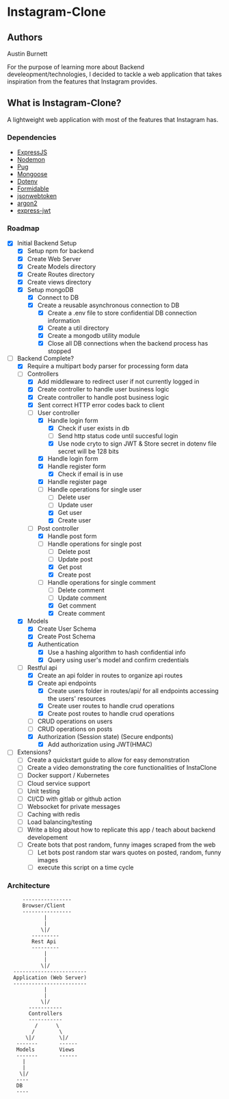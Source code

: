 # Instagram-Clone

## Authors
Austin Burnett

For the purpose of learning more about Backend develeopment/technologies, I decided to tackle a web application that takes inspiration from the features that Instagram provides.

## What is Instagram-Clone?
A lightweight web application with most of the features that Instagram has. 

### Dependencies
- [ExpressJS](https://expressjs.com/)
- [Nodemon](https://www.npmjs.com/package/nodemon/)
- [Pug](https://pugjs.org/api/getting-started.html)
- [Mongoose](https://mongoosejs.com/)
- [Dotenv](https://www.npmjs.com/package/dotenv)
- [Formidable](https://www.npmjs.com/package/formidable)
- [jsonwebtoken]()
- [argon2]()
- [express-jwt]()

### Roadmap
- [x] Initial Backend Setup
    - [x] Setup npm for backend
    - [x] Create Web Server
    - [x] Create Models directory
    - [x] Create Routes directory
    - [x] Create views directory
    - [x] Setup mongoDB
        - [x] Connect to DB
        - [x] Create a reusable asynchronous connection to DB
            - [x] Create a .env file to store confidential DB connection information
            - [x] Create a util directory
            - [x] Create a mongodb utility module
            - [x] Close all DB connections when the backend process has stopped
- [ ] Backend Complete?
    - [x] Require a multipart body parser for processing form data
    - [ ] Controllers
        - [x] Add middleware to redirect user if not currently logged in
        - [x] Create controller to handle user business logic
        - [x] Create controller to handle post business logic
        - [x] Sent correct HTTP error codes back to client 
        - [ ] User controller
            - [x] Handle login form
                - [x] Check if user exists in db 
                - [ ] Send http status code until succesful login
                - [x] Use node cryto to sign JWT & Store secret in dotenv file
                      secret will be 128 bits
            - [x] Handle login form 
            - [x] Handle register form
                - [x] Check if email is in use
            - [x] Handle register page
            - [ ] Handle operations for single user
                - [ ] Delete user
                - [ ] Update user
                - [x] Get user
                - [x] Create user
        - [ ] Post controller
            - [x] Handle post form
            - [ ] Handle operations for single post 
                - [ ] Delete post
                - [ ] Update post
                - [x] Get post
                - [x] Create post
            - [ ] Handle operations for single comment 
                - [ ] Delete comment
                - [ ] Update comment
                - [x] Get comment
                - [x] Create comment
    - [x] Models 
        - [x] Create User Schema
        - [x] Create Post Schema
        - [x] Authentication
            - [x] Use a hashing algorithm to hash confidential info
            - [x] Query using user's model and confirm credentials
    - [ ] Restful api
        - [x] Create an api folder in routes to organize api routes
        - [x] Create api endpoints
            - [x] Create users folder in routes/api/ for all endpoints accessing the users' resources
            - [x] Create user routes to handle crud operations
            - [x] Create post routes to handle crud operations 
        - [ ] CRUD operations on users
        - [ ] CRUD operations on posts
        - [x] Authorization (Session state) (Secure endponts)
            - [x] Add authorization using JWT(HMAC) 
- [ ] Extensions?
    - [ ] Create a quickstart guide to allow for easy demonstration
    - [ ] Create a video demonstrating the core functionalities of InstaClone
    - [ ] Docker support / Kubernetes
    - [ ] Cloud service support
    - [ ] Unit testing
    - [ ] CI/CD with gitlab or github action
    - [ ] Websocket for private messages
    - [ ] Caching with redis
    - [ ] Load balancing/testing
    - [ ] Write a blog about how to replicate this app / teach about backend developement
    - [ ] Create bots that post random, funny images scraped from the web
        - [ ] Let bots post random star wars quotes on posted, random, funny images
        - [ ] execute this script on a time cycle

### Architecture
         ----------------
         Browser/Client
         ----------------
                |
                |
               \|/
            ---------
            Rest Api
            ---------
                |
                |
               \|/
      ------------------------
      Application (Web Server)
      ------------------------
                |
                |
               \|/
           -----------
           Controllers
           -----------
             /      \
            /        \
          \|/        \|/
       -------       ------
       Models        Views
       -------       ------
         |
         |
        \|/
       ----
       DB
       ----
